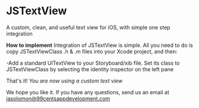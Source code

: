 JSTextView
==========

A custom, clean, and useful text view for iOS, with simple one step integration

<b>How to implement</b>
Integration of JSTextView is simple. All you need to do is copy JSTextViewClass .h & .m files into your Xcode project, and then:

-Add a standard UITextView to your Storyboard/xib file. Set its class to JSTextViewClass by selecting the identity inspector on the left pane

That's it! <i>You are now using a custom text view</i>

We hope you like it. If you have any questions, send us an email at jasolomon@99centsappdevelopment.com